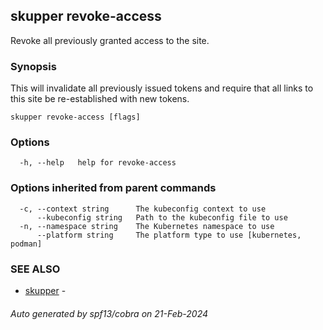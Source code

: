 ## skupper revoke-access

Revoke all previously granted access to the site.

### Synopsis

This will invalidate all previously issued tokens and require that all
links to this site be re-established with new tokens.

```
skupper revoke-access [flags]
```

### Options

```
  -h, --help   help for revoke-access
```

### Options inherited from parent commands

```
  -c, --context string      The kubeconfig context to use
      --kubeconfig string   Path to the kubeconfig file to use
  -n, --namespace string    The Kubernetes namespace to use
      --platform string     The platform type to use [kubernetes, podman]
```

### SEE ALSO

* [skupper](skupper.md)	 - 

###### Auto generated by spf13/cobra on 21-Feb-2024
